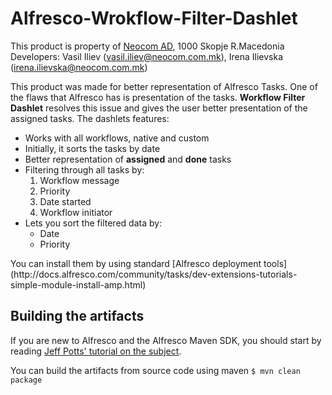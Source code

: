 # Alfresco-Wrokflow-Filter-Dashlet<br/>
This product is property of <a href="www.neocom.mk" target="blank">Neocom AD</a>, 1000 Skopje R.Macedonia<br/>
Developers: 
Vasil Iliev (vasil.iliev@neocom.com.mk),
Irena Ilievska (irena.ilievska@neocom.com.mk)

This product was made for better representation of Alfresco Tasks.
One of the flaws that Alfresco has is presentation of the tasks.
<strong>Workflow Filter Dashlet</strong> resolves this issue and gives the user better presentation of the assigned tasks.
The dashlets features:
<ul>
 <li>Works with all workflows, native and custom</li>
 <li>Initially, it sorts the tasks by date</li>
 <li>Better representation of <strong>assigned</strong> and <strong>done</strong> tasks</li>
 <li>Filtering through all tasks by:
   <ol>
     <li>Workflow message</li>
     <li>Priority</li>
     <li>Date started</li>
     <li>Workflow initiator</li>
   </ol>
</li>
 <li>Lets you sort the filtered data by:
   <ul>
       <li>Date</li>
       <li>Priority</li>
   </ul> 
</li>
</ul>
You can install them by using standard [Alfresco deployment tools](http://docs.alfresco.com/community/tasks/dev-extensions-tutorials-simple-module-install-amp.html)

Building the artifacts
----------------------
If you are new to Alfresco and the Alfresco Maven SDK, you should start by reading [Jeff Potts' tutorial on the subject](http://ecmarchitect.com/alfresco-developer-series-tutorials/maven-sdk/tutorial/tutorial.html).

You can build the artifacts from source code using maven
```$ mvn clean package```

